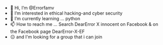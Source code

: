 - 👋 Hi, I’m @Errorfamv
- 👀 I’m interested in ethical hacking-and cyber security
- 🌱 I’m currently learning ... python
- 📫 How to reach me ... Search DearError X innocent on Facebook & on the Facebook page DearError-X-EF
- 😐 and I'm looking for a group that i can join
